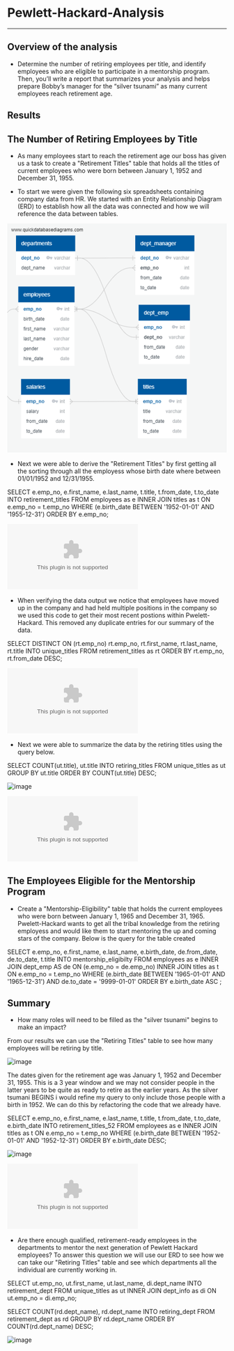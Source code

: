 # Pewlett-Hackard-Analysis
---------------------------------

**Overview of the analysis**
------------------------------------------

- Determine the number of retiring employees per title, and identify employees who are eligible to participate in a mentorship program. Then, you’ll write a report that summarizes your analysis and helps prepare Bobby’s manager for the “silver tsunami” as many current employees reach retirement age.

**Results**
------------------------------------------

**The Number of Retiring Employees by Title**
------------------------------------------

- As many employees start to reach the retirement age our boss has given us a task to create a "Retirement Titles" table that holds all the titles of current employees who were born between January 1, 1952 and December 31, 1955.  

- To start we were given the following six spreadsheets containing company data from HR.  We started with an Entity Relationship Diagram (ERD) to establish how all the data was connected and how we will reference the data between tables.

![EmployeeDB.png](https://github.com/Bionicbabes/Pewlett-Hackard-Analysis/blob/main/EmployeeDB.png)

- Next we were able to derive the "Retirement Titles" by first getting all the sorting through all the employess whose birth date where between 01/01/1952 and 12/31/1955.

SELECT e.emp_no,
	e.first_name,
	e.last_name,
	t.title,
	t.from_date,
	t.to_date
INTO retirement_titles
FROM employees as e
INNER JOIN titles as t 
ON e.emp_no = t.emp_no
WHERE (e.birth_date BETWEEN '1952-01-01' AND '1955-12-31')
ORDER BY e.emp_no;


![retirement_titles.csv](https://github.com/Bionicbabes/Pewlett-Hackard-Analysis/blob/main/Data/retirement_titles.csv)

- When verifying the data output we notice that employees have moved up in the company and had held multiple positions in the company so we used this code to get their most recent postions within Pwelett-Hackard.  This removed any duplicate entries for our summary of the data.

SELECT DISTINCT ON (rt.emp_no) rt.emp_no,
	rt.first_name,
	rt.last_name,
	rt.title
INTO unique_titles
FROM retirement_titles as rt
ORDER BY rt.emp_no, rt.from_date DESC;


![unique_titles.csv](https://github.com/Bionicbabes/Pewlett-Hackard-Analysis/blob/main/Data/unique_titles.csv)

-  Next we were able to summarize the data by the retiring titles using the query below.

SELECT COUNT(ut.title), 
	ut.title
INTO retiring_titles
FROM unique_titles as ut
GROUP BY ut.title
ORDER BY COUNT(ut.title) DESC;

![image](https://user-images.githubusercontent.com/85971908/128618794-79f4b330-a52e-4741-ada1-6bcc2f04f464.png)

![retiring_titles.csv](https://github.com/Bionicbabes/Pewlett-Hackard-Analysis/blob/main/Data/retiring_titles.csv)


**The Employees Eligible for the Mentorship Program**
------------------------------------------

- Create a "Mentorship-Eligibility" table that holds the current employees who were born between January 1, 1965 and December 31, 1965.  Pwelett-Hackard wants to get all the tribal knowledge from the retiring employess and would like them to start mentoring the up and coming stars of the company.  Below is the query for the table created 

SELECT e.emp_no,
	e.first_name,
	e.last_name,
	e.birth_date,
	de.from_date,
	de.to_date,
	t.title
INTO mentorship_eligibilty
FROM employees as e
INNER JOIN dept_emp AS de
ON (e.emp_no = de.emp_no)
INNER JOIN titles as t 
ON e.emp_no = t.emp_no
WHERE (e.birth_date BETWEEN '1965-01-01' AND '1965-12-31') AND de.to_date = '9999-01-01'
ORDER BY e.birth_date ASC
; 

**Summary**
------------------------------------------

- How many roles will need to be filled as the "silver tsunami" begins to make an impact?

From our results we can use the "Retiring Titles" table to see how many employees will be retiring by title.

![image](https://user-images.githubusercontent.com/85971908/128618794-79f4b330-a52e-4741-ada1-6bcc2f04f464.png)

The dates given for the retirement age was January 1, 1952 and December 31, 1955.  This is a 3 year window and we may not consider people in the latter years to be quite as ready to retire as the earlier years.  As the silver tsumani BEGINS i would refine my query to only include those people with a birth in 1952.  We can do this by refactoring the code that we already have.

SELECT e.emp_no,
	e.first_name,
	e.last_name,
	t.title,
	t.from_date,
	t.to_date,
	e.birth_date
INTO retirement_titles_52
FROM employees as e
INNER JOIN titles as t 
ON e.emp_no = t.emp_no
WHERE (e.birth_date BETWEEN '1952-01-01' AND '1952-12-31')
ORDER BY e.birth_date DESC;

![image](https://user-images.githubusercontent.com/85971908/128645132-e141a447-7454-4935-9be2-eca57cacef5f.png)

![retiring_titles_52.csv](https://github.com/Bionicbabes/Pewlett-Hackard-Analysis/blob/main/Data/retiring_titles_52.csv)

- Are there enough qualified, retirement-ready employees in the departments to mentor the next generation of Pewlett Hackard employees?
To answer this question we will use our ERD to see how we can take our "Retiring Titles" table and see which departments all the individual are currently working in.  

SELECT ut.emp_no,
	ut.first_name,
	ut.last_name,
	di.dept_name
INTO retirement_dept
FROM unique_titles as ut
INNER JOIN dept_info as di 
ON ut.emp_no = di.emp_no;

SELECT COUNT(rd.dept_name), 
	rd.dept_name
INTO retiring_dept
FROM retirement_dept as rd
GROUP BY rd.dept_name
ORDER BY COUNT(rd.dept_name) DESC;

![image](https://user-images.githubusercontent.com/85971908/128645670-2c31a0af-e025-4719-952d-62599c94005e.png)

